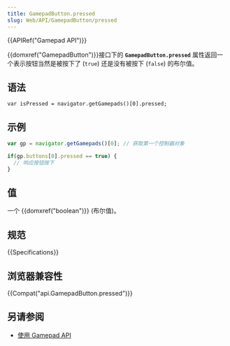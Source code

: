 ```yaml
---
title: GamepadButton.pressed
slug: Web/API/GamepadButton/pressed
---
```

{{APIRef("Gamepad API")}}

{{domxref("GamepadButton")}}接口下的 **`GamepadButton.pressed`** 属性返回一个表示按钮当然是被按下了 (`true`) 还是没有被按下 (`false`) 的布尔值。

## 语法

```plain
var isPressed = navigator.getGamepads()[0].pressed;
```

## 示例

```js
var gp = navigator.getGamepads()[0]; // 获取第一个控制器对象

if(gp.buttons[0].pressed == true) {
  // 响应按钮按下
}
```

## 值

一个 {{domxref("boolean")}} (布尔值)。

## 规范

{{Specifications}}

## 浏览器兼容性

{{Compat("api.GamepadButton.pressed")}}

## 另请参阅

- [使用 Gamepad API](/zh-CN/docs/Web/Guide/API/Gamepad)
